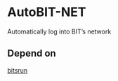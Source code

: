 # AutoBIT-NET

Automatically log into BIT’s network

## Depend on
[bitsrun](https://github.com/BITNP/bitsrun)
